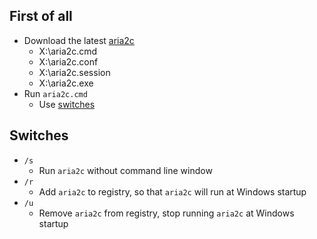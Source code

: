 ## First of all
- Download the latest [aria2c](https://github.com/aria2/aria2/releases/latest)
    - X:\aria2c.cmd
    - X:\aria2c.conf
    - X:\aria2c.session
    - X:\aria2c.exe
- Run `aria2c.cmd`
    - Use [switches](#switches)

## Switches
- `/s`
    - Run `aria2c` without command line window
- `/r`
    - Add `aria2c` to registry, so that `aria2c` will run at Windows startup
- `/u`
    - Remove `aria2c` from registry, stop running `aria2c` at Windows startup
